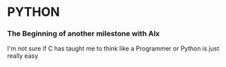 # PYTHON
### The Beginning of another milestone with Alx
I'm not sure if C has taught me to think like a Programmer or Python is just really easy
